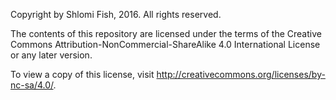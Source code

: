 Copyright by Shlomi Fish, 2016. All rights reserved.

The contents of this repository are licensed
under the terms of the Creative Commons Attribution-NonCommercial-ShareAlike 4.0
International License or any later version.

To view a copy of this license, visit http://creativecommons.org/licenses/by-nc-sa/4.0/.
